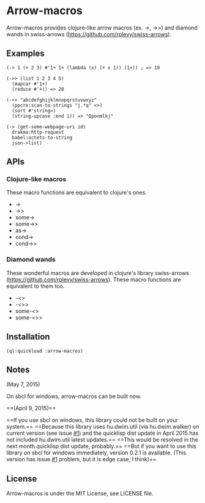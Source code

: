 # Arrow-macros

Arrow-macros provides clojure-like arrow macros (ex. ->, ->>) and diamond wands in swiss-arrows (https://github.com/rplevy/swiss-arrows).

## Examples

```
(-> 1 (+ 2 3) #'1+ 1+ (lambda (x) (+ x 1)) (1+)) ; => 10
```

```
(->> (list 1 2 3 4 5)
  (mapcar #'1+)
  (reduce #'+)) => 20
```

```
(-<> "abcdefghijklmnopqrstuvwxyz"
  (ppcre:scan-to-strings "j.*q" <>)
  (sort #'string>)
  (string-upcase :end 1)) => "Qponmlkj"
```

```
(-> (get-some-webpage-uri id)
  drakma:http-request
  babel:octets-to-string
  json->list)
```

## APIs

### Clojure-like macros

These macro functions are equivalent to clojure's ones.

- ->
- ->>
- some->
- some->>
- as->
- cond->
- cond->>

### Diamond wands

These wonderful macros are developed in clojure's library swiss-arrows (https://github.com/rplevy/swiss-arrows).
These macro functions are equivalent to them too.

- -<>
- -<>>
- some-<>
- some-<>>

## Installation

```
(ql:quickload :arrow-macros)
```

## Notes

(May 7, 2015)

On sbcl for windows, arrow-macros can be built now.

==(April 9, 2015)==

==If you use sbcl on windows, this library could not be built on your system.==
==Because this library uses hu.dwim.util (via hu.dwim.walker) on current version (see issue [#1](https://github.com/hipeta/arrow-macros/issues/1)) and the quicklisp dist update in April 2015 has not included hu.dwim.util latest updates.==
==This would be resolved in the next month quicklisp dist update, probably.==
==But if you want to use this library on sbcl for windows immediately, version 0.2.1 is available. (This version has issue [#1](https://github.com/hipeta/arrow-macros/issues/1) problem, but it is edge case, I think)==

## License

Arrow-macros is under the MIT License, see LICENSE file.
